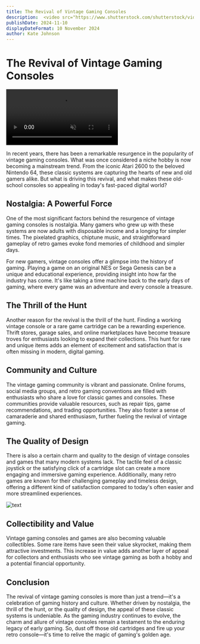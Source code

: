 ```yaml
---
title: The Revival of Vintage Gaming Consoles
description:  <video src="https://www.shutterstock.com/shutterstock/videos/3589664137/preview/stock-footage-hong-kong-china-shoppers-walk-past-a-poster-showcasing-the-apple-vision-pro-apple.webm"  controls muted> muted</video> Exploring the resurgence of interest in vintage gaming consoles and what makes them so appealing today.
publishDate: 2024-11-10
displayDateFormat: 10 November 2024
author: Kate Johnson
---
```

# The Revival of Vintage Gaming Consoles

 <video src="https://www.shutterstock.com/shutterstock/videos/3589664137/preview/stock-footage-hong-kong-china-shoppers-walk-past-a-poster-showcasing-the-apple-vision-pro-apple.webm"  controls autoplay muted> muted</video>

In recent years, there has been a remarkable resurgence in the popularity of vintage gaming consoles. What was once considered a niche hobby is now becoming a mainstream trend. From the iconic Atari 2600 to the beloved Nintendo 64, these classic systems are capturing the hearts of new and old gamers alike. But what is driving this revival, and what makes these old-school consoles so appealing in today's fast-paced digital world?

## Nostalgia: A Powerful Force
One of the most significant factors behind the resurgence of vintage gaming consoles is nostalgia. Many gamers who grew up with these systems are now adults with disposable income and a longing for simpler times. The pixelated graphics, chiptune music, and straightforward gameplay of retro games evoke fond memories of childhood and simpler days.

For new gamers, vintage consoles offer a glimpse into the history of gaming. Playing a game on an original NES or Sega Genesis can be a unique and educational experience, providing insight into how far the industry has come. It's like taking a time machine back to the early days of gaming, where every game was an adventure and every console a treasure.

## The Thrill of the Hunt
Another reason for the revival is the thrill of the hunt. Finding a working vintage console or a rare game cartridge can be a rewarding experience. Thrift stores, garage sales, and online marketplaces have become treasure troves for enthusiasts looking to expand their collections. This hunt for rare and unique items adds an element of excitement and satisfaction that is often missing in modern, digital gaming.

## Community and Culture
The vintage gaming community is vibrant and passionate. Online forums, social media groups, and retro gaming conventions are filled with enthusiasts who share a love for classic games and consoles. These communities provide valuable resources, such as repair tips, game recommendations, and trading opportunities. They also foster a sense of camaraderie and shared enthusiasm, further fueling the revival of vintage gaming.

## The Quality of Design
There is also a certain charm and quality to the design of vintage consoles and games that many modern systems lack. The tactile feel of a classic joystick or the satisfying click of a cartridge slot can create a more engaging and immersive gaming experience. Additionally, many retro games are known for their challenging gameplay and timeless design, offering a different kind of satisfaction compared to today's often easier and more streamlined experiences.

![text](https://picsum.photos/800/800)

## Collectibility and Value
Vintage gaming consoles and games are also becoming valuable collectibles. Some rare items have seen their value skyrocket, making them attractive investments. This increase in value adds another layer of appeal for collectors and enthusiasts who see vintage gaming as both a hobby and a potential financial opportunity.

## Conclusion
The revival of vintage gaming consoles is more than just a trend—it's a celebration of gaming history and culture. Whether driven by nostalgia, the thrill of the hunt, or the quality of design, the appeal of these classic systems is undeniable. As the gaming industry continues to evolve, the charm and allure of vintage consoles remain a testament to the enduring legacy of early gaming. So, dust off those old cartridges and fire up your retro console—it's time to relive the magic of gaming's golden age.